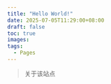 ```yaml
---
title: "Hello World!"
date: 2025-07-05T11:29:00+08:00
draft: false
toc: true
images:
tags:
  - Pages
---
```


> 关于该站点
